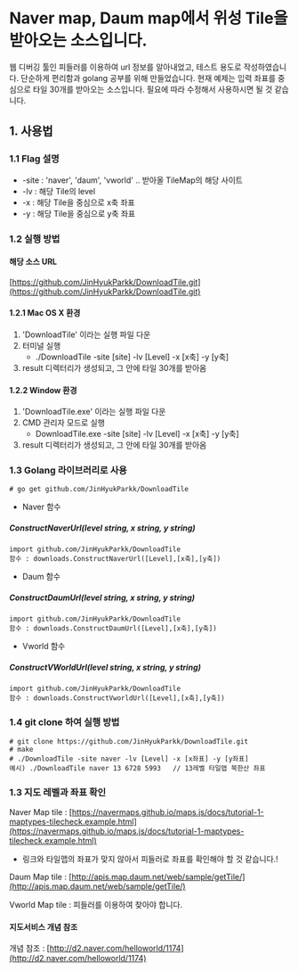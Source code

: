 # Naver map, Daum map에서 위성 Tile을 받아오는 소스입니다.
웹 디버깅 툴인 피들러를 이용하여 url 정보를 알아내었고, 테스트 용도로 작성하였습니다. 단순하게 편리함과 golang 공부를 위해 만들었습니다.
현재 예제는 입력 좌표를 중심으로 타일 30개를 받아오는 소스입니다. 필요에 따라 수정해서 사용하시면 될 것 같습니다.

## 1. 사용법
### 1.1 Flag 설명
* -site : 'naver', 'daum', 'vworld'   .. 받아올 TileMap의 해당 사이트
* -lv : 해당 Tile의 level
* -x : 해당 Tile을 중심으로 x축 좌표
* -y : 해당 Tile을 중심으로 y축 좌표

### 1.2 실행 방법  
#### 해당 소스 URL
[https://github.com/JinHyukParkk/DownloadTile.git](https://github.com/JinHyukParkk/DownloadTile.git)
#### 1.2.1 Mac OS X 환경
  1. 'DownloadTile' 이라는 실행 파일 다운
  2. 터미널 실행
      * ./DownloadTile -site [site] -lv [Level] -x [x축] -y [y축]
  3. result 디렉터리가 생성되고, 그 안에 타일 30개를 받아옴

#### 1.2.2 Window 환경
  1. 'DownloadTile.exe' 이라는 실행 파일 다운
  2. CMD 관리자 모드로 실행
      * DownloadTile.exe -site [site] -lv [Level] -x [x축] -y [y축]
  3. result 디렉터리가 생성되고, 그 안에 타일 30개를 받아옴

### 1.3 Golang 라이브러리로 사용
```
# go get github.com/JinHyukParkk/DownloadTile
```
* Naver 함수
##### ConstructNaverUrl(level string, x string, y string)
```
import github.com/JinHyukParkk/DownloadTile
함수 : downloads.ConstructNaverUrl([Level],[x축],[y축])
```
* Daum 함수
##### ConstructDaumUrl(level string, x string, y string)
```
import github.com/JinHyukParkk/DownloadTile
함수 : downloads.ConstructDaumUrl([Level],[x축],[y축])
```

* Vworld 함수
##### ConstructVWorldUrl(level string, x string, y string)
```
import github.com/JinHyukParkk/DownloadTile
함수 : downloads.ConstructVworldUrl([Level],[x축],[y축])
```

### 1.4 git clone 하여 실행 방법
```
# git clone https://github.com/JinHyukParkk/DownloadTile.git
# make
# ./DownloadTile -site naver -lv [Level] -x [x좌표] -y [y좌표]
예시) ./DownloadTile naver 13 6728 5993   // 13레벨 타일맵 북한산 좌표
```

### 1.3 지도 레벨과 좌표 확인
Naver Map tile : [https://navermaps.github.io/maps.js/docs/tutorial-1-maptypes-tilecheck.example.html](https://navermaps.github.io/maps.js/docs/tutorial-1-maptypes-tilecheck.example.html)
 - 링크와 타일맵의 좌표가 맞지 않아서 피들러로 좌표를 확인해야 할 것 같습니다.!

Daum Map tile : [http://apis.map.daum.net/web/sample/getTile/](http://apis.map.daum.net/web/sample/getTile/)

Vworld Map tile : 피들러를 이용하여 찾아야 합니다.

#### 지도서비스 개념 참조
개념 참조 : [http://d2.naver.com/helloworld/1174](http://d2.naver.com/helloworld/1174)
